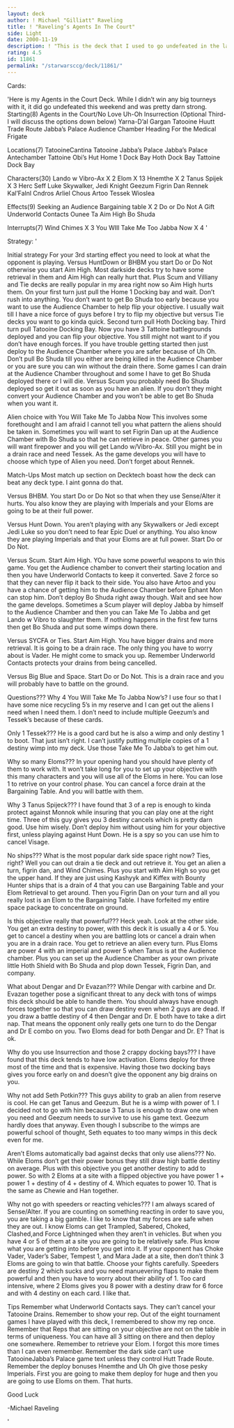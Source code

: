 ```yaml
---
layout: deck
author: ! Michael "Gilliatt" Raveling
title: ! "Raveling’s Agents In The Court"
side: Light
date: 2000-11-19
description: ! "This is the deck that I used to go undefeated in the last tourney and is stronger than it looks."
rating: 4.5
id: 11861
permalink: "/starwarsccg/deck/11861/"
---
```

Cards: 

'Here is my Agents in the Court Deck.  While I didn’t win any big tourneys
with it, it did go undefeated this weekend and was pretty darn strong.
Starting(8)
Agents in the Court/No Love
Uh-Oh
Insurrection
(Optional Third- I will discuss the options down below)
Yarna-D’al Gargan
Tatooine Huutt Trade Route
Jabba’s Palace Audience Chamber
Heading For the Medical Frigate

Locations(7)
TatooineCantina
Tatooine Jabba’s Palace
Jabba’s Palace Antechamber
Tattoine Obi’s Hut
Home 1 Dock Bay
Hoth Dock Bay
Tattoine Dock Bay

Characters(30)
Lando w Vibro-Ax X 2
Elom X 13
Hnemthe X 2
Tanus Spijek	X 3
Herc Seff
Luke Skywalker, Jedi Knight
Geezum
Figrin Dan
Rennek
Kal’Falnl Cndros
Arliel Chous
Artoo
Tessek
Wioslea

Effects(9)
Seeking an Audience
Bargaining table X 2
Do or Do Not
A Gift
Underworld Contacts
Ounee Ta
Aim High
Bo Shuda

Interrupts(7)
Wind Chimes X 3
You WIll Take Me Too Jabba Now X 4
'

Strategy: '

Initial strategy
For your 3rd starting effect you need to look at what the opponent is playing.	Versus HuntDown or BHBM you start Do or Do Not otherwise you start
Aim High.  Most darkside decks try to have some retrieval in them and Aim High can really hurt that.  Plus Scum and Villiany and Tie decks are
really popular in my area right now so Aim High hurts them.  On your first turn just pull the Home 1 Docking bay and wait.  Don’t rush into anything.  You don’t want to get Bo Shuda too early because you want to use the Audience Chamber to help flip your objective.  I usually wait till I have a nice force of guys before I try to flip my objective but versus Tie
decks you want to go kinda quick.  Second turn pull Hoth Docking bay.  Third turn pull Tatooine Docking Bay.  Now you have 3 Tattoine battlegrounds deployed and you can flip your objective.  You still might not want to if
you don’t have enough forces.  If you have trouble getting started then just deploy to the Audience Chamber where you are safer because of Uh Oh.  Don’t pull Bo Shuda till you either are being killed in the Audience Chamber or you are sure you can win without the drain there.  Some games I can drain at the Audience Chamber throughout and some I have to get Bo Shuda deployed there or I will die.  Versus Scum you probably need Bo Shuda deployed so get it out as
soon as you have an alien.  If you don’t they might convert your Audience Chamber and you won’t be able to get Bo Shuda when you want it.

Alien choice with You Will Take Me To Jabba Now
This involves some forethought and I am afraid I cannot tell you what pattern the aliens should be taken in.  Sometimes you will want to set Figrin Dan up at the Audience Chamber with Bo Shuda so that he can retrieve in peace.  Other games you will want firepower and you will get Lando w/Vibro-Ax.  Still you might be in a drain race and need Tessek.  As the game develops you will have to choose which type of Alien you need.  Don’t forget about Rennek.

Match-Ups
Most match up section on Decktech boast how the deck can beat any deck type.  I aint gonna do that.

Versus BHBM.  You start Do or Do Not so that when they use Sense/Alter it hurts.  You also know they are playing with Imperials and your Eloms are going to be at their full power.

Versus Hunt Down.  You aren’t playing with any Skywalkers or Jedi except Jedi Luke so you don’t need to fear Epic Duel or anything.  You also know they are playing Imperials and that your Eloms are at full power.  Start Do or Do Not.

Versus Scum.  Start Aim High.  YOu have some powerful weapons to win this game.  You get the Audience chamber to convert their starting location and then you have Underworld Contacts to keep it converted.  Save 2 force so that they can never flip it back to their side.  You also have Artoo and you have a chance of getting him to the Audience Chamber before Ephant Mon can stop him.  Don’t deploy Bo Shuda right away though.  Wait and see how the game develops.  Sometimes a Scum player will deploy Jabba by himself to the Audience Chamber and then you can Take Me To Jabba and get Lando w Vibro to slaughter them.  If nothing happens in the first few turns then get Bo Shuda and put some wimps down there.

Versus SYCFA or Ties.  Start Aim High.	You have bigger drains and more retrieval.  It is going to be a drain race.  The only thing you have to worry about is Vader.  He might come to smack you up.  Remember Underworld Contacts protects your drains from being cancelled.

Versus Big Blue and Space.  Start Do or Do Not.  This is a drain race and you will probably have to battle on the ground.

Questions???
Why 4 You Will Take Me To Jabba Now’s?  I use four so that I have some nice recycling 5’s in my reserve and I can get out the aliens I need when I need them.  I don’t need to include multiple Geezum’s and Tessek’s because of these cards.

Only 1 Tessek???  He is a good card but he is also a wimp and only destiny 1 to boot.  That just isn’t right.  I can’t justify putting multiple copies of a 1 destiny wimp into my deck.  Use those Take Me To Jabba’s to get him out.

Why so many Eloms???  In your opening hand you should have plenty of them to work with.  It won’t take long for you to set up your objective with this many characters and you will use all of the Eloms in here.  You can lose 1 to retrive on your control phase.  You can cancel a force drain at the Bargaining Table.  And you will battle with them.

Why 3 Tanus Spijeck???	I have found that 3 of a rep is enough to kinda protect against Monnok while insuring that you can play one at the right
time.  Three of this guy gives you 3 destiny cancels which is pretty darn good.  Use him wisely.  Don’t deploy him without using him for your objective first, unless playing against Hunt Down.	He is a spy so you can use him to cancel Visage.

No ships???  What is the most popular dark side space right now?  Ties, right?	Well you can out drain a tie deck and out retrieve it.	You get an
alien a turn, figrin dan, and Wind Chimes.  Plus you start with Aim High so you get the upper hand.  If they are just using Kashyyk and Kiffex with Bounty Hunter ships that is a drain of 4 that you can use Bargaining Table and your Elom Retrieval to get around.  Then you Figrin Dan on your turn and all you really lost is an Elom to the Bargaining Table.  I have forfeited my
entire space package to concentrate on ground.

Is this objective really that powerful???  Heck yeah.  Look at the other side.	You get an extra destiny to power, with this deck it is usually a 4
or 5.  You get to cancel a destiny when you are battling lots or cancel a drain when you are in a drain race.  You get to retrieve an alien every
turn.  Plus Eloms are power 4 with an imperial and power 5 when Tanus is at the Audience chamber.  Plus you can set up the Audience Chamber as your own private little Hoth Shield with Bo Shuda and plop down Tessek, Figrin Dan, and company.

What about Dengar and Dr Evazan???  While Dengar with carbine and Dr. Evazan together pose a significant threat to any deck with tons of wimps this deck should be able to handle them.  You should always have enough forces together so that you can draw destiny even when 2 guys are dead.	If you draw a battle destiny of 4 then Dengar and Dr. E both have to take a dirt nap.  That means the opponent only really gets one turn to do the Dengar and Dr E combo on you.  Two Eloms dead for both Dengar and Dr. E?  That is ok.

Why do you use Insurrection and those 2 crappy docking bays???	I have found that this deck tends to have low activation.  Eloms deploy for three most of the time and that is expensive.  Having those two docking bays gives you force early on and doesn’t give the opponent any big drains on you.

Why not add Seth Potkin???  This guys ability to grab an alien from reserve is cool.  He can get Tanus and Geezum.  But he is a wimp with power of 1.  I decided not to go with him because 3 Tanus is enough to draw one when you need and Geezum needs to survive to use his game text.  Geezum hardly does that anyway.  Even though I subscribe to the wimps are powerful school of thought, Seth equates to too many wimps in this deck even for me.

Aren’t Eloms automatically bad against decks that only use aliens???  No.	While Eloms don’t get their power bonus they still draw high battle destiny on average.  Plus with this objective you get another destiny to add to power.  So with 2 Eloms at a site with a flipped objective you have power 1 + power 1 + destiny of 4 + destiny of 4.  Which equates to power 10.  That is the same as Chewie and Han together.

Why not go with speeders or reacting vehicles???  I am always scared of Sense/Alter.  If you are counting on something reacting in order to save
you, you are taking a big gamble.  I like to know that my forces are safe when they are out.  I know Eloms can get Trampled, Sabered, Choked, Clashed,and Force Lightninged when they aren’t in vehicles.  But when you have 4 or 5 of them at a site you are going to be relatively safe.  Plus know what you are getting into before you get into it.  If your opponent has Choke Vader, Vader’s Saber, Tempest 1, and Mara Jade at a site, then don’t think 3 Eloms are going to win that battle.	Choose your fights carefully.	Speeders are destiny 2 which sucks and you need manuevering flaps to make them powerful and then you have to worry about their ability of 1.  Too card intensive, where 2 Eloms gives you 8 power with a destiny draw for 6 force and with 4 destiny on each card.  I like that.

Tips
Remember what Underworld Contacts says.  They can’t cancel your Tatooine Drains.
Remember to show your rep.  Out of the eight tournament games I have played with this deck, I remembered to show my rep once.
Remember that Reps that are sitting on your objective are not on the table in terms of uniqueness.  You can have all 3 sitting on there and then deploy one somewhere.
Remember to retrieve your Elom.  I forgot this more times than I can even remember.
Remember the dark side can’t use TatooineJabba’s Palace game text unless they control Hutt Trade Route.
Remember the deploy bonuses Hnemthe and Uh Oh give those pesky Imperials.  First you are going to make them deploy for huge and then you are going to use Eloms on them.  That hurts.

Good Luck

-Michael Raveling

'
